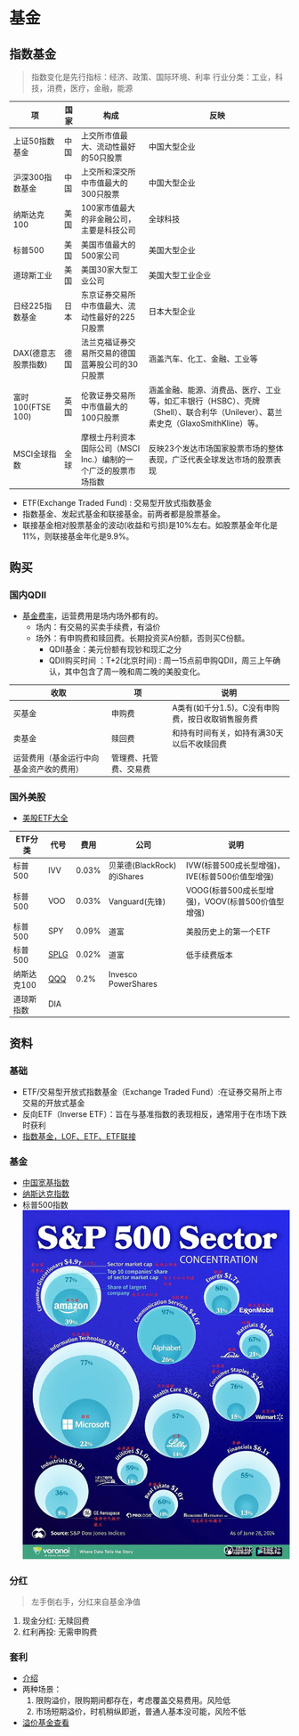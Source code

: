 # 基金
## 指数基金
> 指数变化是先行指标：经济、政策、国际环境、利率
行业分类：工业，科技，消费，医疗，金融，能源

| 项 | 国家 | 构成 | 反映 |
| - | - | - | - |
| 上证50指数基金 | 中国 | 上交所市值最大、流动性最好的50只股票 | 中国大型企业 |
| 沪深300指数基金 | 中国 | 上交所和深交所中市值最大的300只股票 | 中国大型企业 |
| 纳斯达克100 | 美国 | 100家市值最大的非金融公司，主要是科技公司 | 全球科技 |
| 标普500 | 美国 | 美国市值最大的500家公司 | 美国大型企业 |
| 道琼斯工业 | 美国 | 美国30家大型工业公司 | 美国大型工业企业 |
| 日经225指数基金 | 日本 | 东京证券交易所中市值最大、流动性最好的225只股票 | 日本大型企业 |
| DAX(德意志股票指数) | 德国 | 法兰克福证券交易所交易的德国蓝筹股公司的30只股票 | 涵盖汽车、化工、金融、工业等 |
| 富时100(FTSE 100) | 英国 | 伦敦证券交易所中市值最大的100只股票 | 涵盖金融、能源、消费品、医疗、工业等，如汇丰银行（HSBC）、壳牌（Shell）、联合利华（Unilever）、葛兰素史克（GlaxoSmithKline）等。 |
| MSCI全球指数 | 全球 | 摩根士丹利资本国际公司（MSCI Inc.）编制的一个广泛的股票市场指数 | 反映23个发达市场国家股票市场的整体表现，广泛代表全球发达市场的股票表现 |

* ETF(Exchange Traded Fund) : 交易型开放式指数基金
* 指数基金、发起式基金和联接基金。前两者都是股票基金。
* 联接基金相对股票基金的波动(收益和亏损)是10%左右。如股票基金年化是11%，则联接基金年化是9.9%。

## 购买
### 国内QDII
* [基金费率](https://zhuanlan.zhihu.com/p/97207789)，运营费用是场内场外都有的。
    * 场内：有交易的买卖手续费，有溢价
    * 场外：有申购费和赎回费。长期投资买A份额，否则买C份额。
        * QDII基金：美元份额有现钞和现汇之分
        * QDII购买时间 ：T+2(北京时间) : 周一15点前申购QDII，周三上午确认，其中包含了周一晚和周二晚的美股变化。

| 收取 | 项 | 说明 |
| - | - | - |
| 买基金 | 申购费 | A类有(如千分1.5)。C没有申购费，按日收取销售服务费 |
| 卖基金 | 赎回费 | 和持有时间有关，如持有满30天以后不收赎回费 |
| 运营费用（基金运行中向基金资产收的费用） | 管理费、托管费、交易费 |  |

### 国外美股
* [美股ETF大全](https://zhuanlan.zhihu.com/p/138794355)

| ETF分类 | 代号 | 费用 | 公司 | 说明 |
| - | - | - | - | - |
| 标普500 | IVV | 0.03% | 贝莱德(BlackRock)的iShares | IVW(标普500成长型增强)，IVE(标普500价值型增强) |
| 标普500 | VOO | 0.03% | Vanguard(先锋) | VOOG(标普500成长型增强)，VOOV(标普500价值型增强) |
| 标普500 | SPY | 0.09% | 道富 | 美股历史上的第一个ETF |
| 标普500 | [SPLG](https://prd-ams.ssga.com/us/en/individual/etfs/spdr-portfolio-sp-500-etf-splg) | 0.02% | 道富 | 低手续费版本 |
| 纳斯达克100 | [QQQ](https://www.invesco.com/us/financial-products/etfs/product-detail?productId=QQQ&ticker=QQQ&audienceType=investors) | 0.2% | Invesco PowerShares |  |
| 道琼斯指数 | DIA |  |  |  |

## 资料
### 基础
* ETF/交易型开放式指数基金（Exchange Traded Fund）:在证券交易所上市交易的开放式基金
* 反向ETF（Inverse ETF）：旨在与基准指数的表现相反，通常用于在市场下跌时获利
* [指数基金，LOF、ETF、ETF联接](https://www.zhihu.com/question/283131851)

### 基金
* [中国宽基指数](https://xueqiu.com/3951090421/285607106)
* [纳斯达克指数](https://www.nasdaq.com/)
* 标普500指数
![](../s/asset/SP500.jpeg)

### 分红
> 左手倒右手，分红来自基金净值

1. 现金分红: 无赎回费
1. 红利再投: 无需申购费

### 套利
* [介绍](https://caifuhao.eastmoney.com/news/20201203095328026297220)
* 两种场景：
    1. 限购溢价，限购期间都存在，考虑覆盖交易费用。风险低
    1. 市场短期溢价，时机稍纵即逝，普通人基本没可能，风险不低
* [溢价基金查看](https://www.jisilu.cn/data/lof/#stock)